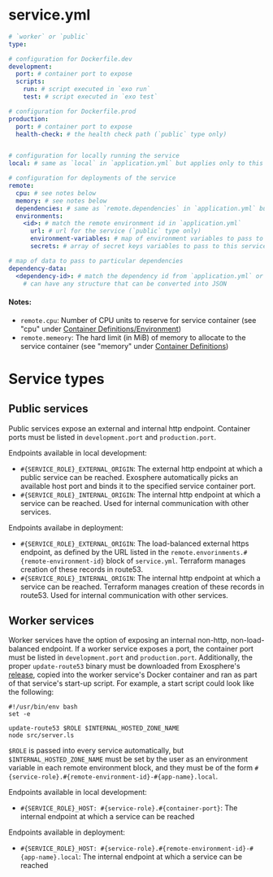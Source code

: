 # service.yml

```yml
# `worker` or `public`
type:

# configuration for Dockerfile.dev
development:
  port: # container port to expose
  scripts:
    run: # script executed in `exo run`
    test: # script executed in `exo test`

# configuration for Dockerfile.prod
production:
  port: # container port to expose
  health-check: # the health check path (`public` type only)


# configuration for locally running the service
local: # same as `local` in `application.yml` but applies only to this service

# configuration for deployments of the service
remote:
  cpu: # see notes below
  memory: # see notes below
  dependencies: # same as `remote.dependencies` in `application.yml` but applies only to this service
  environments:
    <id>: # match the remote environment id in `application.yml`
      url: # url for the service (`public` type only)
      environment-variables: # map of environment variables to pass to this service
      secrets: # array of secret keys variables to pass to this service (see `exo configure`)

# map of data to pass to particular dependencies
dependency-data:
  <dependency-id>: # match the dependency id from `application.yml` or `service.yml`
    # can have any structure that can be converted into JSON
```

#### Notes:

* `remote.cpu`: Number of CPU units to reserve for service container (see "cpu" under [Container Definitions/Environment](https://docs.aws.amazon.com/AmazonECS/latest/developerguide/task_definition_parameters.html#container_definition_environment))
* `remote.memeory`: The hard limit (in MiB) of memory to allocate to the service container (see "memory" under [Container Definitions](https://docs.aws.amazon.com/AmazonECS/latest/developerguide/task_definition_parameters.html#container_definitions))

# Service types

## Public services
Public services expose an external and internal http endpoint. Container ports must be listed in `development.port` and `production.port`.

Endpoints available in local development:
  - `#{SERVICE_ROLE}_EXTERNAL_ORIGIN`: The external http endpoint at which a public service can be reached. Exosphere automatically picks an available host port and binds it to the specified service container port.
  - `#{SERVICE_ROLE}_INTERNAL_ORIGIN`: The internal http endpoint at which a service can be reached. Used for internal communication with other services.

Endpoints availabe in deployment:
  - `#{SERVICE_ROLE}_EXTERNAL_ORIGIN`: The load-balanced external https endpoint, as defined by the URL listed in the `remote.envorinments.#{remote-environment-id}` block of `service.yml`. Terraform manages creation of these records in route53.
  - `#{SERVICE_ROLE}_INTERNAL_ORIGIN`: The internal http endpoint at which a service can be reached. Terraform manages creation of these records in route53. Used for internal communication with other services.


## Worker services
Worker services have the option of exposing an internal non-http, non-load-balanced endpoint. If a worker service exposes a port, the container port must be listed in `development.port` and `production.port`.
Additionally, the proper `update-route53` binary must be downloaded from Exosphere's [release](https://github.com/Originate/exosphere/releases), copied into the worker service's Docker container and ran as part of that service's start-up script.
For example, a start script could look like the following:
```
#!/usr/bin/env bash
set -e

update-route53 $ROLE $INTERNAL_HOSTED_ZONE_NAME
node src/server.ls
```
`$ROLE` is passed into every service automatically, but `$INTERNAL_HOSTED_ZONE_NAME` must be set by the user as an environment variable in each remote environment block, and they must be of the form `#{service-role}.#{remote-environment-id}-#{app-name}.local`.

Endpoints available in local development:
  - `#{SERVICE_ROLE}_HOST: #{service-role}.#{container-port}`: The internal endpoint at which a service can be reached

Endpoints available in deployment:
  - `#{SERVICE_ROLE}_HOST: #{service-role}.#{remote-environment-id}-#{app-name}.local`: The internal endpoint at which a service can be reached
